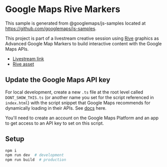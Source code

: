 # Google Maps Rive Markers

This sample is generated from @googlemaps/js-samples located at
https://github.com/googlemaps/js-samples.

This project is part of a livestream creative session using [Rive](https://rive.app/) graphics as Advanced Google Map Markers to build interactive content with the Google Maps APIs.

- [Livestream link](https://www.youtube.com/watch?v=KqIg_qgdYGI)
- [Rive asset](https://rive.app/community/6358-12333-marker-icon/)

## Update the Google Maps API key

For local development, create a new `.ts` file at the root level called `DONT_SHOW_THIS.ts` (or another name you set for the script referenced in `index.html`) with the script snippet that Google Maps recommends for dynamically loading in their APIs. See [docs](https://developers.google.com/maps/documentation/javascript/load-maps-js-api) here.

You'll need to create an account on the Google Maps Platform and an app to get access to an API key to set on this script.

## Setup

```sh
npm i
npm run dev  # development
npm run build  # production
```

